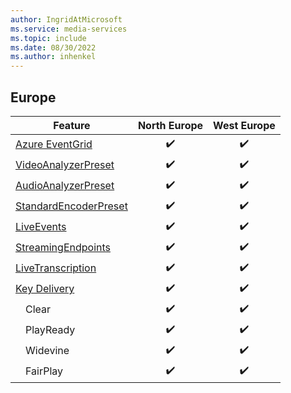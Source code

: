 ```yaml
---
author: IngridAtMicrosoft
ms.service: media-services
ms.topic: include
ms.date: 08/30/2022
ms.author: inhenkel
---
```


<!--Feature availability in region-->
## Europe

| Feature | North Europe | West Europe |
| --- | :---: | :---: |
| [Azure EventGrid](../monitoring/reacting-to-media-services-events.md) |&#10004;&#65039;|&#10004;&#65039;|
| [VideoAnalyzerPreset](../analyze-video-audio-files-concept.md)        |&#10004;&#65039;|&#10004;&#65039;|
| [AudioAnalyzerPreset](../analyze-video-audio-files-concept.md)        |&#10004;&#65039;|&#10004;&#65039;|
| [StandardEncoderPreset](../encode-concept.md)                         |&#10004;&#65039;|&#10004;&#65039;|
| [LiveEvents](../stream-live-streaming-concept.md)                     |&#10004;&#65039;|&#10004;&#65039;|
| [StreamingEndpoints](../stream-streaming-endpoint-concept.md)         |&#10004;&#65039;|&#10004;&#65039;|
| [LiveTranscription](../live-event-live-transcription-how-to.md)       |&#10004;&#65039;|&#10004;&#65039;|
| [Key Delivery](../drm-content-protection-concept.md)                  |&#10004;&#65039;|&#10004;&#65039;|
| &emsp;Clear                                                           |&#10004;&#65039;|&#10004;&#65039;|
| &emsp;PlayReady                                                       |&#10004;&#65039;|&#10004;&#65039;|
| &emsp;Widevine                                                        |&#10004;&#65039;|&#10004;&#65039;|
| &emsp;FairPlay                                                        |&#10004;&#65039;|&#10004;&#65039;|